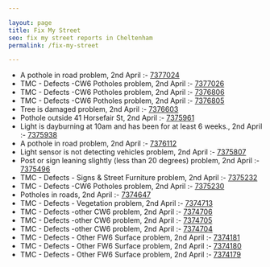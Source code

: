 ```yaml
---

layout: page
title: Fix My Street
seo: fix my street reports in Cheltenham
permalink: /fix-my-street

---
```


<!-- fix_marker starts -->

- A pothole in road problem, 2nd April :- [7377024](https://www.fixmystreet.com/report/7377024)
- TMC - Defects -CW6 Potholes  problem, 2nd April :- [7377026](https://www.fixmystreet.com/report/7377026)
- TMC - Defects -CW6 Potholes  problem, 2nd April :- [7376806](https://www.fixmystreet.com/report/7376806)
- TMC - Defects -CW6 Potholes  problem, 2nd April :- [7376805](https://www.fixmystreet.com/report/7376805)
- Tree is damaged problem, 2nd April :- [7376603](https://www.fixmystreet.com/report/7376603)
- Pothole outside 41 Horsefair St, 2nd April :- [7375961](https://www.fixmystreet.com/report/7375961)
- Light is dayburning at 10am and has been for at least 6 weeks., 2nd April :- [7375938](https://www.fixmystreet.com/report/7375938)
- A pothole in road problem, 2nd April :- [7376112](https://www.fixmystreet.com/report/7376112)
- Light sensor is not detecting vehicles problem, 2nd April :- [7375807](https://www.fixmystreet.com/report/7375807)
- Post or sign leaning slightly (less than 20 degrees) problem, 2nd April :- [7375496](https://www.fixmystreet.com/report/7375496)
- TMC - Defects - Signs & Street Furniture problem, 2nd April :- [7375232](https://www.fixmystreet.com/report/7375232)
- TMC - Defects -CW6 Potholes  problem, 2nd April :- [7375230](https://www.fixmystreet.com/report/7375230)
- Potholes in roads, 2nd April :- [7374647](https://www.fixmystreet.com/report/7374647)
- TMC - Defects - Vegetation problem, 2nd April :- [7374713](https://www.fixmystreet.com/report/7374713)
- TMC - Defects -other CW6 problem, 2nd April :- [7374706](https://www.fixmystreet.com/report/7374706)
- TMC - Defects -other CW6 problem, 2nd April :- [7374705](https://www.fixmystreet.com/report/7374705)
- TMC - Defects -other CW6 problem, 2nd April :- [7374704](https://www.fixmystreet.com/report/7374704)
- TMC - Defects - Other FW6  Surface problem, 2nd April :- [7374181](https://www.fixmystreet.com/report/7374181)
- TMC - Defects - Other FW6  Surface problem, 2nd April :- [7374180](https://www.fixmystreet.com/report/7374180)
- TMC - Defects - Other FW6  Surface problem, 2nd April :- [7374179](https://www.fixmystreet.com/report/7374179)

<!-- fix_marker ends -->